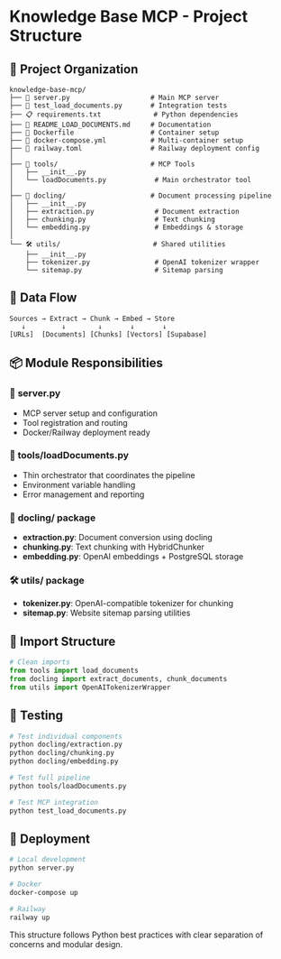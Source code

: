 # Knowledge Base MCP - Project Structure

## 📁 Project Organization

```
knowledge-base-mcp/
├── 🚀 server.py                    # Main MCP server
├── 🧪 test_load_documents.py       # Integration tests
├── 📋 requirements.txt             # Python dependencies
├── 📖 README_LOAD_DOCUMENTS.md     # Documentation
├── 🐳 Dockerfile                   # Container setup
├── 🐳 docker-compose.yml           # Multi-container setup
├── 🚂 railway.toml                 # Railway deployment config
│
├── 🔧 tools/                       # MCP Tools
│   ├── __init__.py
│   └── loadDocuments.py            # Main orchestrator tool
│
├── 📄 docling/                     # Document processing pipeline
│   ├── __init__.py
│   ├── extraction.py               # Document extraction
│   ├── chunking.py                 # Text chunking
│   └── embedding.py                # Embeddings & storage
│
└── 🛠️ utils/                       # Shared utilities
    ├── __init__.py
    ├── tokenizer.py                # OpenAI tokenizer wrapper
    └── sitemap.py                  # Sitemap parsing
```

## 🔄 Data Flow

```
Sources → Extract → Chunk → Embed → Store
   ↓         ↓        ↓       ↓       ↓
[URLs]  [Documents] [Chunks] [Vectors] [Supabase]
```

## 📦 Module Responsibilities

### 🚀 **server.py**
- MCP server setup and configuration
- Tool registration and routing
- Docker/Railway deployment ready

### 🔧 **tools/loadDocuments.py**
- Thin orchestrator that coordinates the pipeline
- Environment variable handling
- Error management and reporting

### 📄 **docling/ package**
- **extraction.py**: Document conversion using docling
- **chunking.py**: Text chunking with HybridChunker
- **embedding.py**: OpenAI embeddings + PostgreSQL storage

### 🛠️ **utils/ package**
- **tokenizer.py**: OpenAI-compatible tokenizer for chunking
- **sitemap.py**: Website sitemap parsing utilities

## 🔌 Import Structure

```python
# Clean imports
from tools import load_documents
from docling import extract_documents, chunk_documents
from utils import OpenAITokenizerWrapper
```

## 🧪 Testing

```bash
# Test individual components
python docling/extraction.py
python docling/chunking.py
python docling/embedding.py

# Test full pipeline
python tools/loadDocuments.py

# Test MCP integration
python test_load_documents.py
```

## 🚀 Deployment

```bash
# Local development
python server.py

# Docker
docker-compose up

# Railway
railway up
```

This structure follows Python best practices with clear separation of concerns and modular design.
